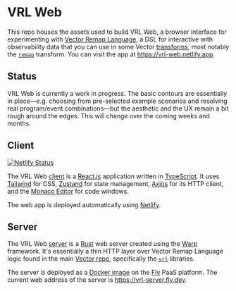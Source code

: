 # VRL Web

This repo houses the assets used to build VRL Web, a browser interface for experimenting with
[Vector Remap Language][vrl], a DSL for interactive with observability data that you can use in some
Vector [transforms], most notably the [`remap`][remap] transform. You can visit the app at
https://vrl-web.netlify.app.

## Status

VRL Web is currently a work in progress. The basic contours are essentially in place—e.g. choosing
from pre-selected example scenarios and resolving real program/event combinations—but the aesthetic
and the UX remain a bit rough around the edges. This will change over the coming weeks and months.

## Client

[![Netlify Status](https://api.netlify.com/api/v1/badges/da078a1c-a658-4e9b-9467-262b4d3afe9b/deploy-status)](https://app.netlify.com/sites/vrl-web/deploys)

The VRL Web [client] is a [React.js][react] application written in [TypeScript]. It uses [Tailwind]
for CSS, [Zustand] for state management, [Axios] for its HTTP client, and the [Monaco
Editor][monaco] for code windows.

The web app is deployed automatically using [Netlify].

## Server

The VRL Web [server] is a [Rust] web server created using the [Warp] framework. It's essentially a
thin HTTP layer over Vector Remap Language logic found in the main [Vector repo][repo], specifically
the [`vrl`][vrl_lib] libraries.

The server is deployed as a [Docker image][dockerfile] on the [Fly] PaaS platform. The current web
address of the server is https://vrl-server.fly.dev.

[axios]: https://axios-http.com
[client]: ./vrl-web-client
[dockerfile]: ./vrl-web-server-warp/Dockerfile
[fly]: https://fly.io
[monaco]: https://microsoft.github.io/monaco-editor
[netlify]: https://netlify.com
[react]: https://reactjs.org
[remap]: https://vector.dev/docs/reference/configuration/transforms/remap
[repo]: https://github.com/vectordotdev/vector
[rust]: https://rust-lang.org
[server]: ./vrl-web-server-warp
[tailwind]: https://tailwindcss.com
[transforms]: https://vector.dev/docs/reference/configuration/transforms
[typescript]: https://typescriptlang.org
[vrl]: https://vrl.dev
[vrl_lib]: https://github.com/vectordotdev/vector/tree/master/lib/vrl
[warp]: https://github.com/seanmonstar/warp
[zustand]: https://zustand.surge.sh
